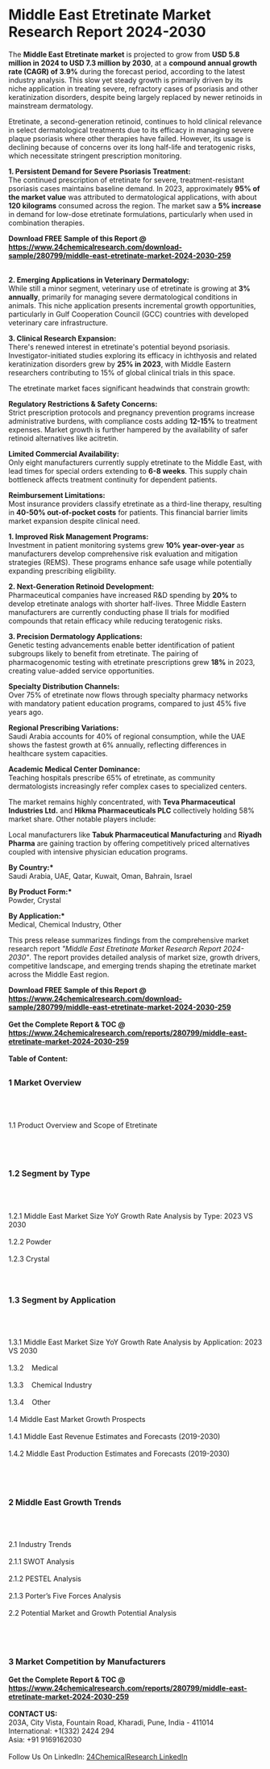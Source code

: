 <h1>Middle East Etretinate Market Research Report 2024-2030</h1><p>The <strong>Middle East Etretinate market</strong> is projected to grow from <strong>USD 5.8 million in 2024 to USD 7.3 million by 2030</strong>, at a <strong>compound annual growth rate (CAGR) of 3.9%</strong> during the forecast period, according to the latest industry analysis. This slow yet steady growth is primarily driven by its niche application in treating severe, refractory cases of psoriasis and other keratinization disorders, despite being largely replaced by newer retinoids in mainstream dermatology.</p><p>Etretinate, a second-generation retinoid, continues to hold clinical relevance in select dermatological treatments due to its efficacy in managing severe plaque psoriasis where other therapies have failed. However, its usage is declining because of concerns over its long half-life and teratogenic risks, which necessitate stringent prescription monitoring.</p><p><strong>1. Persistent Demand for Severe Psoriasis Treatment:</strong><br>
The continued prescription of etretinate for severe, treatment-resistant psoriasis cases maintains baseline demand. In 2023, approximately <strong>95% of the market value</strong> was attributed to dermatological applications, with about <strong>120 kilograms</strong> consumed across the region. The market saw a <strong>5% increase</strong> in demand for low-dose etretinate formulations, particularly when used in combination therapies.</p><div><b>Download FREE Sample of this Report @ 
            <a href="https://www.24chemicalresearch.com/download-sample/280799/middle-east-etretinate-market-2024-2030-259">
            https://www.24chemicalresearch.com/download-sample/280799/middle-east-etretinate-market-2024-2030-259</a></b></div><br><p><strong>2. Emerging Applications in Veterinary Dermatology:</strong><br>
While still a minor segment, veterinary use of etretinate is growing at <strong>3% annually</strong>, primarily for managing severe dermatological conditions in animals. This niche application presents incremental growth opportunities, particularly in Gulf Cooperation Council (GCC) countries with developed veterinary care infrastructure.</p><p><strong>3. Clinical Research Expansion:</strong><br>
There's renewed interest in etretinate's potential beyond psoriasis. Investigator-initiated studies exploring its efficacy in ichthyosis and related keratinization disorders grew by <strong>25% in 2023</strong>, with Middle Eastern researchers contributing to 15% of global clinical trials in this space.</p><p>The etretinate market faces significant headwinds that constrain growth:</p><p><strong>Regulatory Restrictions &amp; Safety Concerns:</strong><br>
    Strict prescription protocols and pregnancy prevention programs increase administrative burdens, with compliance costs adding <strong>12-15%</strong> to treatment expenses. Market growth is further hampered by the availability of safer retinoid alternatives like acitretin.</p><p><strong>Limited Commercial Availability:</strong><br>
    Only eight manufacturers currently supply etretinate to the Middle East, with lead times for special orders extending to <strong>6-8 weeks</strong>. This supply chain bottleneck affects treatment continuity for dependent patients.</p><p><strong>Reimbursement Limitations:</strong><br>
    Most insurance providers classify etretinate as a third-line therapy, resulting in <strong>40-50% out-of-pocket costs</strong> for patients. This financial barrier limits market expansion despite clinical need.</p><p><strong>1. Improved Risk Management Programs:</strong><br>
Investment in patient monitoring systems grew <strong>10% year-over-year</strong> as manufacturers develop comprehensive risk evaluation and mitigation strategies (REMS). These programs enhance safe usage while potentially expanding prescribing eligibility.</p><p><strong>2. Next-Generation Retinoid Development:</strong><br>
Pharmaceutical companies have increased R&amp;D spending by <strong>20%</strong> to develop etretinate analogs with shorter half-lives. Three Middle Eastern manufacturers are currently conducting phase II trials for modified compounds that retain efficacy while reducing teratogenic risks.</p><p><strong>3. Precision Dermatology Applications:</strong><br>
Genetic testing advancements enable better identification of patient subgroups likely to benefit from etretinate. The pairing of pharmacogenomic testing with etretinate prescriptions grew <strong>18%</strong> in 2023, creating value-added service opportunities.</p><p><strong>Specialty Distribution Channels:</strong><br>
    Over 75% of etretinate now flows through specialty pharmacy networks with mandatory patient education programs, compared to just 45% five years ago.</p><p><strong>Regional Prescribing Variations:</strong><br>
    Saudi Arabia accounts for 40% of regional consumption, while the UAE shows the fastest growth at 6% annually, reflecting differences in healthcare system capacities.</p><p><strong>Academic Medical Center Dominance:</strong><br>
    Teaching hospitals prescribe 65% of etretinate, as community dermatologists increasingly refer complex cases to specialized centers.</p><p>The market remains highly concentrated, with <strong>Teva Pharmaceutical Industries Ltd.</strong> and <strong>Hikma Pharmaceuticals PLC</strong> collectively holding 58% market share. Other notable players include:</p><p>Local manufacturers like <strong>Tabuk Pharmaceutical Manufacturing</strong> and <strong>Riyadh Pharma</strong> are gaining traction by offering competitively priced alternatives coupled with intensive physician education programs.</p><p><strong>By Country:*</strong><br>
    Saudi Arabia, UAE, Qatar, Kuwait, Oman, Bahrain, Israel</p><p><strong>By Product Form:*</strong><br>
    Powder, Crystal</p><p><strong>By Application:*</strong><br>
    Medical, Chemical Industry, Other</p><p>This press release summarizes findings from the comprehensive market research report <em>"Middle East Etretinate Market Research Report 2024-2030"</em>. The report provides detailed analysis of market size, growth drivers, competitive landscape, and emerging trends shaping the etretinate market across the Middle East region.</p><div><b>Download FREE Sample of this Report @ 
            <a href="https://www.24chemicalresearch.com/download-sample/280799/middle-east-etretinate-market-2024-2030-259">
            https://www.24chemicalresearch.com/download-sample/280799/middle-east-etretinate-market-2024-2030-259</a></b></div><br><div><b>Get the Complete Report & TOC @ 
            <a href="https://www.24chemicalresearch.com/reports/280799/middle-east-etretinate-market-2024-2030-259">
            https://www.24chemicalresearch.com/reports/280799/middle-east-etretinate-market-2024-2030-259</a></b></div><br>
            <b>Table of Content:</b><p><h2><span style="font-size:16px"><strong>1 Market Overview&nbsp;&nbsp; &nbsp;</strong></span></h2><br />
<br />
<p>1.1 Product Overview and Scope of Etretinate&nbsp;</p><br />
<br />
<h2><strong><span style="font-size:16px">1.2 Segment by Type&nbsp;&nbsp; &nbsp;</span></strong></h2><br />
<br />
<p>1.2.1 Middle East Market Size YoY Growth Rate Analysis by Type: 2023 VS 2030&nbsp;&nbsp; &nbsp;<br /><br />
1.2.2 Powder&nbsp;&nbsp; &nbsp;<br /><br />
1.2.3 Crystal<br /><br />
<br />
<h2><span style="font-size:16px"><strong>1.3 Segment by Application&nbsp;&nbsp;</strong></span></h2><br />
<br />
<p>1.3.1 Middle East Market Size YoY Growth Rate Analysis by Application: 2023 VS 2030&nbsp;&nbsp; &nbsp;<br /><br />
1.3.2&nbsp;&nbsp; &nbsp;Medical<br /><br />
1.3.3&nbsp;&nbsp; &nbsp;Chemical Industry<br /><br />
1.3.4&nbsp;&nbsp; &nbsp;Other<br /><br />
1.4 Middle East Market Growth Prospects&nbsp;&nbsp; &nbsp;<br /><br />
1.4.1 Middle East Revenue Estimates and Forecasts (2019-2030)&nbsp;&nbsp; &nbsp;<br /><br />
1.4.2 Middle East Production Estimates and Forecasts (2019-2030)&nbsp;&nbsp;</p><br />
<br />
<h2><span style="font-size:16px"><strong>2 Middle East Growth Trends&nbsp;&nbsp; &nbsp;</strong></span></h2><br />
<br />
<p>2.1 Industry Trends&nbsp;&nbsp; &nbsp;<br /><br />
2.1.1 SWOT Analysis&nbsp;&nbsp; &nbsp;<br /><br />
2.1.2 PESTEL Analysis&nbsp;&nbsp; &nbsp;<br /><br />
2.1.3 Porter&rsquo;s Five Forces Analysis&nbsp;&nbsp; &nbsp;<br /><br />
2.2 Potential Market and Growth Potential Analysis&nbsp;&nbsp; &nbsp;</p><br />
<br />
<h2><span style="font-size:16px"><strong>3 Market Competition by Manufacturers&nbsp;&nbsp; </strong> </span></h2></p><div><b>Get the Complete Report & TOC @ 
            <a href="https://www.24chemicalresearch.com/reports/280799/middle-east-etretinate-market-2024-2030-259">
            https://www.24chemicalresearch.com/reports/280799/middle-east-etretinate-market-2024-2030-259</a></b></div><br><b>CONTACT US:</b><br>
            203A, City Vista, Fountain Road, Kharadi, Pune, India - 411014<br>
            International: +1(332) 2424 294<br>
            Asia: +91 9169162030 <br><br>
            Follow Us On LinkedIn: <a href="https://www.linkedin.com/company/24chemicalresearch/">24ChemicalResearch LinkedIn</a>